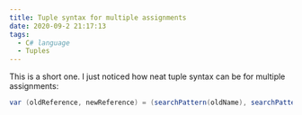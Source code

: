 ```yaml
---
title: Tuple syntax for multiple assignments
date: 2020-09-2 21:17:13
tags:
  - C# language
  - Tuples
---
```


This is a short one. I just noticed how neat tuple syntax can be for multiple assignments:

```csharp
var (oldReference, newReference) = (searchPattern(oldName), searchPattern(newName));
```
